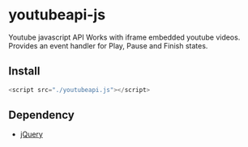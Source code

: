 # youtubeapi-js
Youtube javascript API
Works with iframe embedded youtube videos.
Provides an event handler for Play, Pause and Finish states.

## Install

```js
<script src="./youtubeapi.js"></script>
```

## Dependency

* [jQuery](https://github.com/jquery/jquery)
